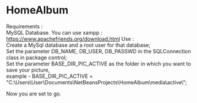 # HomeAlbum
Requirements :  
	MySQL Database. You can use xampp : https://www.apachefriends.org/download.html
Use :   
 Create a MySql database and a root user for that database;  
 Set the parameter DB_NAME, DB_USER, DB_PASSWD in the SQLConnection class in package control;  
 Set the parameter BASE_DIR_PIC_ACTIVE as the folder in which you want to save your picture,  
 	 example - BASE_DIR_PIC_ACTIVE = "C:\\Users\\User\\Documents\\NetBeansProjects\\HomeAlbum\\media\\active\\";  
  
Now you are set to go.
